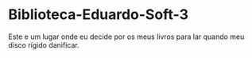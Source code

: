 # Biblioteca-Eduardo-Soft-3
Este e um lugar onde eu decide por os meus livros para lar quando meu disco rígido danificar.  
